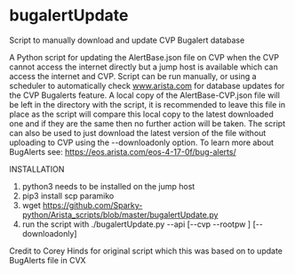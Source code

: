 # bugalertUpdate
Script to manually download and update CVP Bugalert database

A Python script for updating the AlertBase.json file on CVP when the CVP cannot access 
the internet directly but a jump host is available which can access the internet and CVP.
Script can be run manually, or using a scheduler to automatically check www.arista.com
for database updates for the CVP Bugalerts feature. A local copy of the AlertBase-CVP.json
file will be left in the directory with the script, it is recommended to leave this file in
place as the script will compare this local copy to the latest downloaded one and if they are
the same then no further action will be taken. The script can also be used to just download 
the latest version of the file without uploading to CVP using the --downloadonly option.
To learn more about BugAlerts see: https://eos.arista.com/eos-4-17-0f/bug-alerts/

INSTALLATION
1. python3 needs to be installed on the jump host
2. pip3 install scp paramiko
3. wget https://github.com/Sparky-python/Arista_scripts/blob/master/bugalertUpdate.py
4. run the script with ./bugalertUpdate.py --api <BUGALERTS TOKEN FROM ARISTA.COM> [--cvp 
<CVP SERVER IP ADDRESS> --rootpw <ROOT PASSWORD OF CVP SERVER>] [--downloadonly]

Credit to Corey Hinds for original script which this was based on to update BugAlerts file 
in CVX
